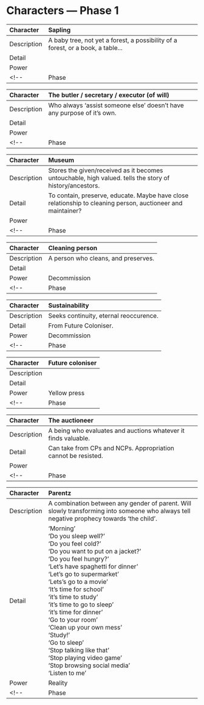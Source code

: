 # Characters — Phase 1

|Character  |Sapling|
|:----------|:--|
|Description|A baby tree, not yet a forest, a possibility of a forest, or a book, a table...|
|Detail     |   |
|Power      |   |
<!-- |Phase |1| -->

|Character  |The butler / secretary / executor (of will)|
|:----------|:--|
|Description|Who always ‘assist someone else’ doesn’t have any purpose of it’s own.|
|Detail     |   |
|Power      |   |
<!-- |Phase |1| -->

|Character  |Museum|
|:----------|:--|
|Description|Stores the given/received as it becomes untouchable, high valued. tells the story of history/ancestors.|
|Detail     |To contain, preserve, educate. Maybe have close relationship to cleaning person, auctioneer and maintainer?|
|Power      |   |
<!-- |Phase |1| -->

|Character  |Cleaning person|
|:----------|:--|
|Description|A person who cleans, and preserves.|
|Detail     |   |
|Power      |Decommission|
<!-- |Phase |1| -->

|Character  |Sustainability|
|:----------|:--|
|Description|Seeks continuity, eternal reoccurence.|
|Detail     |From Future Coloniser.|
|Power      |Decommission|
<!-- |Phase |1| -->

|Character  |Future coloniser|
|:----------|:--|
|Description|   |
|Detail     |   |
|Power      |Yellow press|
<!-- |Phase |1| -->

|Character  |The auctioneer|
|:----------|:--|
|Description|A being who evaluates and auctions whatever it finds valuable.|
|Detail     |Can take from CPs and NCPs. Appropriation cannot be resisted.|
|Power      |   |
<!-- |Phase |1| -->

|Character  |Parentz|
|:----------|:--|
|Description|A combination between any gender of parent. Will slowly transforming into someone who always tell negative prophecy towards ‘the child’.|
|Detail     |‘Morning’<br>‘Do you sleep well?’<br>‘Do you feel cold?’<br>‘Do you want to put on a jacket?’<br>‘Do you feel hungry?’<br>‘Let’s have spaghetti for dinner’<br>‘Let’s go to supermarket’<br>‘Lets’s go to a movie’<br>‘It’s time for school’<br>‘it’s time to study’<br>‘it’s time to go to sleep’<br>‘it’s time for dinner’<br>‘Go to your room’<br>‘Clean up your own mess’<br>‘Study!’<br>‘Go to sleep’<br>‘Stop talking like that’<br>‘Stop playing video game’<br>‘Stop browsing social media’<br>‘Listen to me’|
|Power      |Reality|
<!-- |Phase |1| -->
